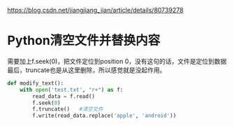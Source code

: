 https://blog.csdn.net/jiangjiang_jian/article/details/80739278



# Python清空文件并替换内容

需要加上f.seek(0)，把文件定位到position 0，没有这句的话，文件是定位到数据最后，truncate也是从这里删除，所以感觉就是没起作用。

```python
def modify_text():
    with open('test.txt', "r+") as f:
        read_data = f.read()
        f.seek(0)
        f.truncate()   #清空文件
        f.write(read_data.replace('apple', 'android'))
```

